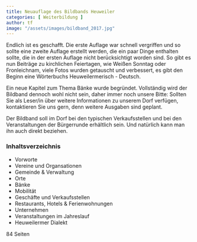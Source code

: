 ```yaml
---
title: Neuauflage des Bildbands Heuweiler
categories: [ Weiterbildung ]
author: tf
image: "/assets/images/bildband_2017.jpg"
---
```


Endlich ist es geschafft. Die erste Auflage war schnell vergriffen und so sollte eine zweite Auflage erstellt werden, die ein paar Dinge enthalten sollte, die in der ersten Auflage nicht berücksichtigt worden sind. So gibt es nun Beiträge zu kirchlichen Feiertagen, wie Weißen Sonntag oder Fronleichnam, viele Fotos wurden getauscht und verbessert, es gibt den Beginn eine Wörterbuchs Heuweilermerisch - Deutsch. 

Ein neue Kapitel zum Thema Bänke wurde begründet. Vollständig wird der Bildband dennoch wohl nicht sein, daher immer noch unsere Bitte: Sollten Sie als Leser/in über weitere Informationen zu unserem Dorf verfügen, kontaktieren Sie uns gern, denn weitere Ausgaben sind geplant.

Der Bildband soll im Dorf bei den typischen Verkaufsstellen und bei den Veranstaltungen der Bürgerrunde erhältlich sein. Und natürlich kann man ihn auch direkt beziehen.

### Inhaltsverzeichnis

* Vorworte
* Vereine und Organsationen
* Gemeinde & Verwaltung
* Orte
* Bänke
* Mobilität
* Geschäfte und Verkaufsstellen
* Restaurants, Hotels & Ferienwohnungen
* Unternehmen
* Veranstaltungen im Jahreslauf
* Heuweilermer Dialekt

84 Seiten
